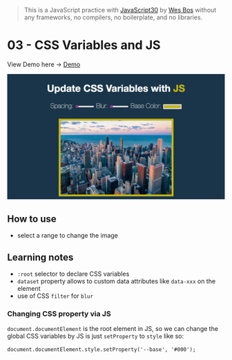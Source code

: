 > This is a JavaScript practice with [JavaScript30](https://javascript30.com/) by [Wes Bos](https://github.com/wesbos) without any frameworks, no compilers, no boilerplate, and no libraries.

# 03 - CSS Variables and JS

View Demo here -> [Demo](link)

![](images/day-03.png)

## How to use
 - select a range to change the image 

## Learning notes

 - `:root` selector to declare CSS variables
 - `dataset` property allows to custom data attributes like `data-xxx` on the element 
 - use of CSS `filter` for `blur`

### Changing CSS property via JS

`document.documentElement` is the root element in JS, so we can change the global CSS variables by JS is just `setProperty` to `style` like so:

```
document.documentElement.style.setProperty('--base', '#000');
```


